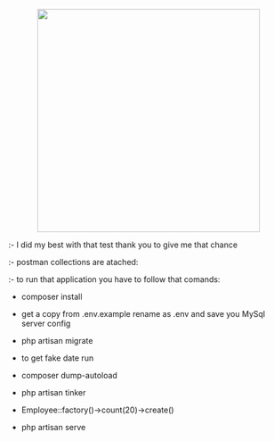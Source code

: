 <p align="center"><a href="https://laravel.com" target="_blank"><img src="https://raw.githubusercontent.com/laravel/art/master/logo-lockup/5%20SVG/2%20CMYK/1%20Full%20Color/laravel-logolockup-cmyk-red.svg" width="400"></a></p>

:- I did my best with that test thank you to give me that chance

:- postman collections are atached:

:- to run that application you have to follow that comands:

-   composer install

-   get a copy from .env.example rename as .env and save you MySql server config

-   php artisan migrate

-   to get fake date run

-   composer dump-autoload

-   php artisan tinker

-   Employee::factory()->count(20)->create()

-   php artisan serve
